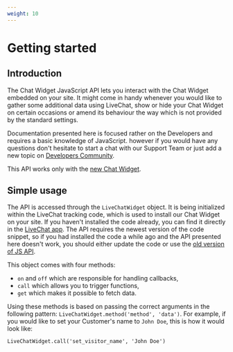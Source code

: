 ```yaml
---
weight: 10
---
```


# Getting started

## Introduction

The Chat Widget JavaScript API lets you interact with the Chat Widget embedded on your site.
It might come in handy whenever you would like to gather some additional data using LiveChat, show or hide your Chat Widget on certain occasions or amend its behaviour the way which is not provided by the standard settings.

Documentation presented here is focused rather on the Developers and requires a basic knowledge of JavaScript. however if you would have any questions don't hesitate to start a chat with our Support Team or just add a new topic on [Developers Community](https://www.livechatinc.com/community/c/developers-api).

This API works only with the [new Chat Widget](https://developers.livechatinc.com/blog/new-chat-window-look/).

## Simple usage

The API is accessed through the `LiveChatWidget` object.
It is being initialized within the LiveChat tracking code, which is used to install our Chat Widget on your site.
If you haven't installed the code already, you can find it directly in the [LiveChat app](https://my.livechatinc.com/settings/code). The API requires the newest version of the code snippet, so if you had installed the code a while ago and the API presented here doesn't work, you should either update the code or use the [old version of JS API](https://developers.livechatinc.com/docs/js-api/#introduction).

This object comes with four methods:

- `on` and `off` which are responsible for handling callbacks,
- `call` which allows you to trigger functions,
- `get` which makes it possible to fetch data.

Using these methods is based on passing the correct arguments in the following pattern: `LiveChatWidget.method('method', 'data')`.
For example, if you would like to set your Customer's name to `John Doe`, this is how it would look like:

`LiveChatWidget.call('set_visitor_name', 'John Doe')`
